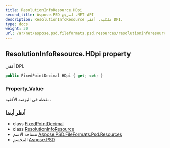 ```yaml
---
title: ResolutionInfoResource.HDpi
second_title: Aspose.PSD لمرجع .NET API
description: ResolutionInfoResource ملكية. أفقي DPI.
type: docs
weight: 30
url: /ar/net/aspose.psd.fileformats.psd.resources/resolutioninforesource/hdpi/
---
```

## ResolutionInfoResource.HDpi property

أفقي DPI.

```csharp
public FixedPointDecimal HDpi { get; set; }
```

### Property_Value

نقطة في البوصة الأفقية .

### أنظر أيضا

* class [FixedPointDecimal](../../fixedpointdecimal/)
* class [ResolutionInfoResource](../)
* مساحة الاسم [Aspose.PSD.FileFormats.Psd.Resources](../../resolutioninforesource/)
* المجسم [Aspose.PSD](../../../)



